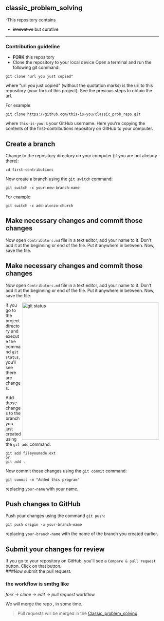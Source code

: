 ## classic_problem_solving
-This repository contains 
- ~~innovative~~ but curative 

---
### Contribution guideline
- **FORK** this repository
- Clone the repository to your  local device
Open a terminal and run the following git command:

```
git clone "url you just copied"
```
where "url you just copied" (without the quotation marks) is the url to this repository (your fork of this project). See the previous steps to obtain the url.



For example:

```
git clone https://github.com/this-is-you/classic_prob_repo.git
```

where `this-is-you` is your GitHub username. Here you're copying the contents of the first-contributions repository on GitHub to your computer.

## Create a branch

Change to the repository directory on your computer (if you are not already there):

```
cd first-contributions
```

Now create a branch using the `git switch` command:

```
git switch -c your-new-branch-name
```

For example:

```
git switch -c add-alonzo-church
```

## Make necessary changes and commit those changes

Now open `Contributors.md` file in a text editor, add your name to it. Don't add it at the beginning or end of the file. Put it anywhere in between. Now, save the file.
## Make necessary changes and commit those changes

Now open `Contributors.md` file in a text editor, add your name to it. Don't add it at the beginning or end of the file. Put it anywhere in between. Now, save the file.

<img align="right" width="450" src="https://firstcontributions.github.io/assets/Readme/git-status.png" alt="git status" />

If you go to the project directory and execute the command `git status`, you'll see there are changes.

Add those changes to the branch you just created using the `git add` command:

```
git add fileyoumade.ext
or 
git add . 
```

Now commit those changes using the `git commit` command:

```
git commit -m "Added this program"
```

replacing `your-name` with your name.

## Push changes to GitHub

Push your changes using the command `git push`:

```
git push origin -u your-branch-name
```

replacing `your-branch-name` with the name of the branch you created earlier.
## Submit your changes for review

If you go to your repository on GitHub, you'll see a `Compare & pull request` button. Click on that button.</br>
###Now submit the pull request.

### the workflow is smthg like
 _fork -> clone -> edit -> pull request_ workflow 






We will merge the repo , in some time.

<!---| Table                | Query                | Tables          |
| :------------------- | -------------------: |:---------------:|
| left-aligned column  | right-aligned column | centered column |
| $100                 | $100                 | $100            |
| $10                  | $10                  | $10             |
| $1                   | $1                   | $1              | --->

<!---what the fuck is this...Oh shoot!...oh cheers! and you roll in....dadada--->
>Pull requests will be merged in the [Classic_problem_solving](https://) 
